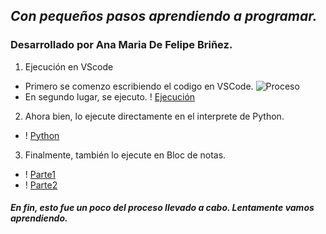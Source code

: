 ## _Con pequeños pasos aprendiendo a programar._ 
### **Desarrollado por Ana Maria De Felipe Briñez.**
 1. Ejecución en VScode
 * Primero se comenzo escribiendo el codigo en VSCode. 
 ![Proceso](https://postimg.cc/TpF9xS1z)
* En segundo lugar, se ejecuto. 
! [Ejecución](https://drive.google.com/file/d/1CSeo_ta3B-2RY0bnm7-l_HfJ7922rhTm/view?usp=share_link)
2. Ahora bien, lo ejecute directamente en el interprete de Python. 
* ! [Python](https://drive.google.com/file/d/1CSeo_ta3B-2RY0bnm7-l_HfJ7922rhTm/view?usp=share_link) 
3. Finalmente, también lo ejecute en Bloc de notas. 
* ! [Parte1](https://drive.google.com/file/d/1Z1P-myrhhzn2-gkKOMFfodawaJPEFJoo/view?usp=share_link)
* ! [Parte2](https://drive.google.com/file/d/1fJ48DOWlNmQwI0vUfNAZXoYGuOy9TP3b/view?usp=share_link) 
##### En fin, esto fue un poco del proceso llevado a cabo. Lentamente vamos aprendiendo. 
